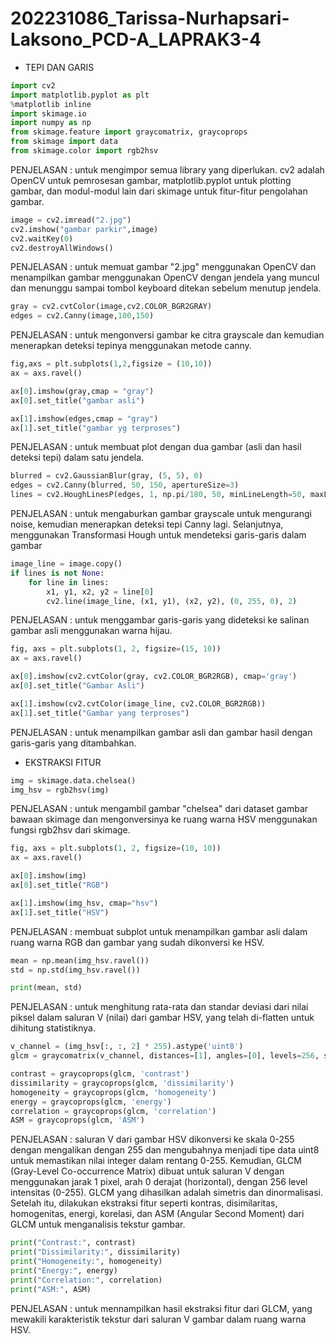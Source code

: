 # 202231086_Tarissa-Nurhapsari-Laksono_PCD-A_LAPRAK3-4

- TEPI DAN GARIS 
```python
import cv2
import matplotlib.pyplot as plt
%matplotlib inline
import skimage.io
import numpy as np
from skimage.feature import graycomatrix, graycoprops
from skimage import data
from skimage.color import rgb2hsv
```
PENJELASAN :  untuk mengimpor semua library yang diperlukan. cv2 adalah OpenCV untuk pemrosesan gambar, matplotlib.pyplot untuk plotting gambar, dan modul-modul lain dari skimage untuk fitur-fitur pengolahan gambar.

```python
image = cv2.imread("2.jpg")
cv2.imshow("gambar parkir",image)
cv2.waitKey(0)
cv2.destroyAllWindows()
```
PENJELASAN : untuk memuat gambar "2.jpg" menggunakan OpenCV dan menampilkan gambar menggunakan OpenCV dengan jendela yang muncul dan menunggu sampai tombol keyboard ditekan sebelum menutup jendela.

```python
gray = cv2.cvtColor(image,cv2.COLOR_BGR2GRAY)
edges = cv2.Canny(image,100,150)
```
PENJELASAN : untuk mengonversi gambar ke citra grayscale dan kemudian menerapkan deteksi tepinya menggunakan metode canny.

```python
fig,axs = plt.subplots(1,2,figsize = (10,10))
ax = axs.ravel()

ax[0].imshow(gray,cmap = "gray")
ax[0].set_title("gambar asli")

ax[1].imshow(edges,cmap = "gray")
ax[1].set_title("gambar yg terproses")
```
PENJELASAN : untuk membuat plot dengan dua gambar (asli dan hasil deteksi tepi) dalam satu jendela.

```python
blurred = cv2.GaussianBlur(gray, (5, 5), 0)
edges = cv2.Canny(blurred, 50, 150, apertureSize=3)
lines = cv2.HoughLinesP(edges, 1, np.pi/180, 50, minLineLength=50, maxLineGap=20)
```
PENJELASAN : untuk mengaburkan gambar grayscale untuk mengurangi noise, kemudian menerapkan deteksi tepi Canny lagi. Selanjutnya, menggunakan Transformasi Hough untuk mendeteksi garis-garis dalam gambar

```python
image_line = image.copy()
if lines is not None:
    for line in lines:
        x1, y1, x2, y2 = line[0]
        cv2.line(image_line, (x1, y1), (x2, y2), (0, 255, 0), 2)
```
PENJELASAN : untuk menggambar garis-garis yang dideteksi ke salinan gambar asli menggunakan warna hijau.

```python
fig, axs = plt.subplots(1, 2, figsize=(15, 10))
ax = axs.ravel()

ax[0].imshow(cv2.cvtColor(gray, cv2.COLOR_BGR2RGB), cmap='gray')
ax[0].set_title("Gambar Asli")

ax[1].imshow(cv2.cvtColor(image_line, cv2.COLOR_BGR2RGB))
ax[1].set_title("Gambar yang terproses")
```
PENJELASAN :  untuk menampilkan gambar asli dan gambar hasil dengan garis-garis yang ditambahkan.

- EKSTRAKSI FITUR
```python
img = skimage.data.chelsea()
img_hsv = rgb2hsv(img)
```
PENJELASAN : untuk mengambil gambar "chelsea" dari dataset gambar bawaan skimage dan mengonversinya ke ruang warna HSV menggunakan fungsi rgb2hsv dari skimage.

```python
fig, axs = plt.subplots(1, 2, figsize=(10, 10))
ax = axs.ravel()

ax[0].imshow(img)
ax[0].set_title("RGB")

ax[1].imshow(img_hsv, cmap="hsv")
ax[1].set_title("HSV")
```
PENJELASAN : membuat subplot untuk menampilkan gambar asli dalam ruang warna RGB dan gambar yang sudah dikonversi ke HSV.

```python
mean = np.mean(img_hsv.ravel())
std = np.std(img_hsv.ravel())

print(mean, std)
```
PENJELASAN : untuk menghitung rata-rata dan standar deviasi dari nilai piksel dalam saluran V (nilai) dari gambar HSV, yang telah di-flatten untuk dihitung statistiknya.

```python
v_channel = (img_hsv[:, :, 2] * 255).astype('uint8')
glcm = graycomatrix(v_channel, distances=[1], angles=[0], levels=256, symmetric=True, normed=True)

contrast = graycoprops(glcm, 'contrast')
dissimilarity = graycoprops(glcm, 'dissimilarity')
homogeneity = graycoprops(glcm, 'homogeneity')
energy = graycoprops(glcm, 'energy')
correlation = graycoprops(glcm, 'correlation')
ASM = graycoprops(glcm, 'ASM')
```
PENJELASAN : saluran V dari gambar HSV dikonversi ke skala 0-255 dengan mengalikan dengan 255 dan mengubahnya menjadi tipe data uint8 untuk memastikan nilai integer dalam rentang 0-255. Kemudian, GLCM (Gray-Level Co-occurrence Matrix) dibuat untuk saluran V dengan menggunakan jarak 1 pixel, arah 0 derajat (horizontal), dengan 256 level intensitas (0-255). GLCM yang dihasilkan adalah simetris dan dinormalisasi. Setelah itu, dilakukan ekstraksi fitur seperti kontras, disimilaritas, homogenitas, energi, korelasi, dan ASM (Angular Second Moment) dari GLCM untuk menganalisis tekstur gambar.

```python
print("Contrast:", contrast)
print("Dissimilarity:", dissimilarity)
print("Homogeneity:", homogeneity)
print("Energy:", energy)
print("Correlation:", correlation)
print("ASM:", ASM)
```
PENJELASAN : untuk mennampilkan hasil ekstraksi fitur dari GLCM, yang mewakili karakteristik tekstur dari saluran V gambar dalam ruang warna HSV.
